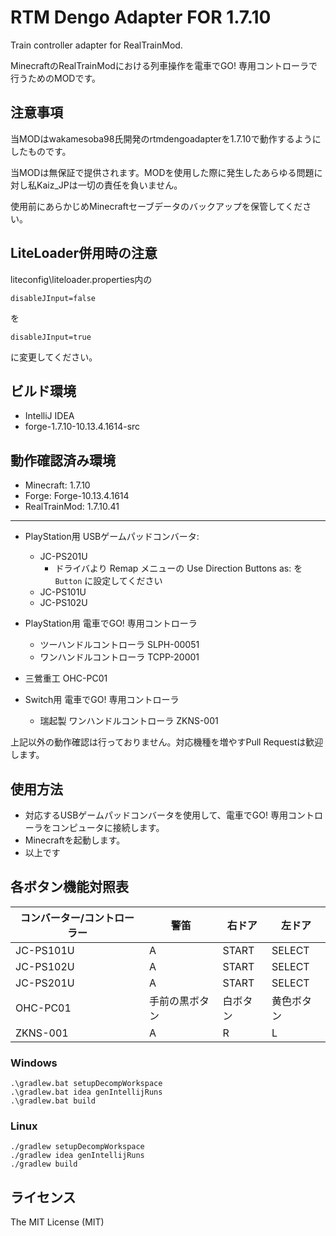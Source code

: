 # RTM Dengo Adapter FOR 1.7.10

Train controller adapter for RealTrainMod.

MinecraftのRealTrainModにおける列車操作を電車でGO! 専用コントローラで行うためのMODです。

## 注意事項

当MODはwakamesoba98氏開発のrtmdengoadapterを1.7.10で動作するようにしたものです。

当MODは無保証で提供されます。MODを使用した際に発生したあらゆる問題に対し私Kaiz_JPは一切の責任を負いません。

使用前にあらかじめMinecraftセーブデータのバックアップを保管してください。

## LiteLoader併用時の注意

liteconfig\liteloader.properties内の
```
disableJInput=false
```
を
```
disableJInput=true
```
に変更してください。

## ビルド環境

- IntelliJ IDEA
- forge-1.7.10-10.13.4.1614-src

## 動作確認済み環境

- Minecraft: 1.7.10
- Forge: Forge-10.13.4.1614
- RealTrainMod: 1.7.10.41

---

- PlayStation用 USBゲームパッドコンバータ:
  - JC-PS201U
    - ドライバより Remap メニューの Use Direction Buttons as: を `Button` に設定してください
  - JC-PS101U
  - JC-PS102U
- PlayStation用 電車でGO! 専用コントローラ
  - ツーハンドルコントローラ SLPH-00051
  - ワンハンドルコントローラ TCPP-20001

- 三鶯重工 OHC-PC01
- Switch用 電車でGO! 専用コントローラ
  - 瑞起製 ワンハンドルコントローラ ZKNS-001

上記以外の動作確認は行っておりません。対応機種を増やすPull Requestは歓迎します。

## 使用方法

- 対応するUSBゲームパッドコンバータを使用して、電車でGO! 専用コントローラをコンピュータに接続します。
- Minecraftを起動します。
- 以上です

## 各ボタン機能対照表

| コンバーター/コントローラー | 警笛 | 右ドア | 左ドア |
| -- | -- | -- | -- |
| JC-PS101U | A | START | SELECT |
| JC-PS102U | A | START | SELECT |
| JC-PS201U | A | START | SELECT |
| OHC-PC01 | 手前の黒ボタン | 白ボタン | 黄色ボタン |
| ZKNS-001 | A | R | L |


### Windows

```shell
.\gradlew.bat setupDecompWorkspace
.\gradlew.bat idea genIntellijRuns
.\gradlew.bat build
```

### Linux

```shell
./gradlew setupDecompWorkspace
./gradlew idea genIntellijRuns
./gradlew build
```

## ライセンス

The MIT License (MIT)
